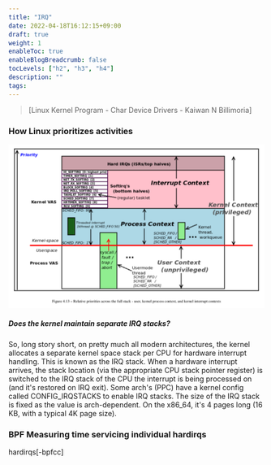 ```yaml
---
title: "IRQ"
date: 2022-04-18T16:12:15+09:00
draft: true
weight: 1
enableToc: true
enableBlogBreadcrumb: false
tocLevels: ["h2", "h3", "h4"]
description: ""
tags:
---
```


> [Linux Kernel Program - Char Device Drivers - Kaiwan N Billimoria]

### How Linux prioritizes activities

![image-20220420164717128](irq.assets/image-20220420164717128.png)



##### Does the kernel maintain separate IRQ stacks?

So, long story short, on pretty much all modern architectures, the kernel allocates a separate
kernel space stack per CPU for hardware interrupt handling. This is known as the IRQ
stack. When a hardware interrupt arrives, the stack location (via the appropriate CPU stack
pointer register) is switched to the IRQ stack of the CPU the interrupt is being processed on
(and it's restored on IRQ exit). Some arch's (PPC) have a kernel
config called CONFIG_IRQSTACKS to enable IRQ stacks. The size of the IRQ stack is fixed as
the value is arch-dependent. On the x86_64, it's 4 pages long (16 KB, with a typical 4K page
size).


### BPF Measuring time servicing individual hardirqs

hardirqs[-bpfcc]

